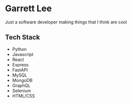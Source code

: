 # Garrett Lee

Just a software developer making things that I think are cool

## Tech Stack
- Python
- Javascript
- React
- Express
- FastAPI
- MySQL
- MongoDB
- GraphQL
- Selenium
- HTML/CSS
